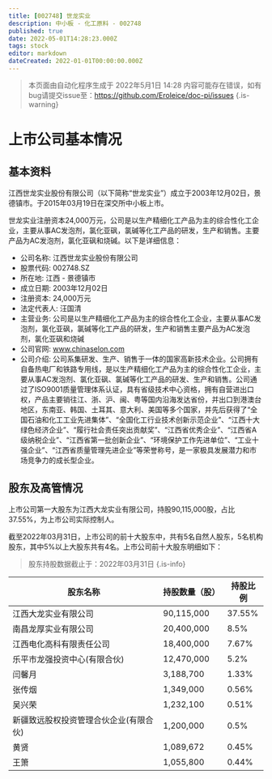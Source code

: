 ```yaml
---
title: [002748] 世龙实业
description: 中小板 - 化工原料 - 002748
published: true
date: 2022-05-01T14:28:23.000Z
tags: stock
editor: markdown
dateCreated: 2022-01-01T00:00:00.000Z
---
```


> 本页面由自动化程序生成于 2022年5月1日 14:28
> 内容可能存在错误，如有bug请提交issue至：https://github.com/Eroleice/doc-pi/issues
{.is-warning}

# 上市公司基本情况

## 基本资料

江西世龙实业股份有限公司（以下简称“世龙实业”）成立于2003年12月02日，景德镇市。于2015年03月19日在深交所中小板上市。

世龙实业注册资本24,000万元，公司是以生产精细化工产品为主的综合性化工企业，主要从事AC发泡剂，氯化亚砜，氯碱等化工产品的研发，生产和销售。主要产品为AC发泡剂，氯化亚砜和烧碱。以下是详细信息：

- 公司名称: 江西世龙实业股份有限公司
- 股票代码: 002748.SZ
- 所在地: 江西 - 景德镇市
- 成立日期: 2003年12月02日
- 注册资本: 24,000万元
- 法定代表人: 汪国清
- 主营业务: 公司是以生产精细化工产品为主的综合性化工企业，主要从事AC发泡剂，氯化亚砜，氯碱等化工产品的研发，生产和销售主要产品为AC发泡剂，氯化亚砜和烧碱
- 公司官网: www.chinaselon.com
- 公司介绍: 公司系集研发、生产、销售于一体的国家高新技术企业。公司拥有自备热电厂和铁路专用线，是以生产精细化工产品为主的综合性化工企业，主要从事AC发泡剂、氯化亚砜、氯碱等化工产品的研发、生产和销售。公司通过了ISO9001质量管理体系认证，具有省级技术中心资格，拥有自营进出口权，产品主要销往江、浙、沪、闽、粤等国内沿海发达省份，并出口到港澳台地区，东南亚、韩国、土耳其、意大利、美国等多个国家，并先后获得了“全国石油和化工工业先进集体”、“全国化工行业技术创新示范企业”、“江西十大绿色经济企业”、“履行社会责任突出贡献奖”、“江西省优秀企业”、“江西省A级纳税企业”、“江西省第一批创新企业”、“环境保护工作先进单位”、“工业十强企业”、“江西省质量管理先进企业”等荣誉称号，是一家极具发展潜力和市场竞争力的成长型企业。


## 股东及高管情况

上市公司第一大股东为江西大龙实业有限公司，持股90,115,000股，占比37.55%，为上市公司实际控制人。

截至2022年03月31日，上市公司的前十大股东中，共有5名自然人股东，5名机构股东，其中5%以上大股东共有4名。上市公司前十大股东明细如下：

> 股东持股数据截止于：2022年03月31日
{.is-info}

| 股东名称 | 持股数量（股） | 持股比例 |
| --- | --- | --- |
| 江西大龙实业有限公司 | 90,115,000 | 37.55% |
| 南昌龙厚实业有限公司 | 20,400,000 | 8.5% |
| 江西电化高科有限责任公司 | 18,400,000 | 7.67% |
| 乐平市龙强投资中心(有限合伙) | 12,470,000 | 5.2% |
| 闫馨月 | 3,188,700 | 1.33% |
| 张传烟 | 1,349,000 | 0.56% |
| 吴兴荣 | 1,232,100 | 0.51% |
| 新疆致远股权投资管理合伙企业(有限合伙) | 1,200,000 | 0.5% |
| 黄贤 | 1,089,672 | 0.45% |
| 王箫 | 1,055,800 | 0.44% |




